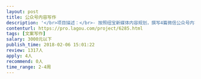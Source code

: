 ```yaml
---                
layout: post       
title: 公众号内容写作           
description: '</br>项目描述：</br>- 按照纽宝新媒体内容规划，撰写4篇微信公众号内容</br>- 协助纽宝于各大母婴及知识分享垂直类平台发布内容，提高纽宝品牌知名度</br> </br>参考公众号：</br>- “洛杉矶小奶爸”</br></br>人员要求：</br>- 本科及以上学历，中文、广告、新闻、英文、发展心理学等相关专业优先；</br>- 具有较强的新闻、热点敏感性，有较强的文案功底；</br>- 学习能力强，责任感强，具有良好的沟通能力、执行力以及团队合作精神；</br>'     
contenturl: https://pro.lagou.com/project/6285.html      
tags: [文案写作]            
salary: 3000元以下          
publish_time: 2018-02-06 15:01:22         
review: 1317人                   
apply: 4人                   
recommend: 0人                   
time_range: 2-4周              
---                 
```

